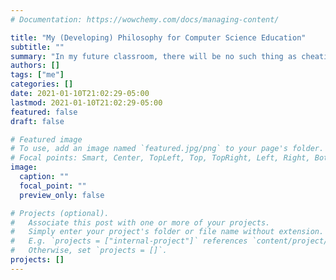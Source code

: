 ```yaml
---
# Documentation: https://wowchemy.com/docs/managing-content/

title: "My (Developing) Philosophy for Computer Science Education"
subtitle: ""
summary: "In my future classroom, there will be no such thing as cheating. My current thoughts, how I came to this belief, and where I hope to go from there. COMING SOON."
authors: []
tags: ["me"]
categories: []
date: 2021-01-10T21:02:29-05:00
lastmod: 2021-01-10T21:02:29-05:00
featured: false
draft: false

# Featured image
# To use, add an image named `featured.jpg/png` to your page's folder.
# Focal points: Smart, Center, TopLeft, Top, TopRight, Left, Right, BottomLeft, Bottom, BottomRight.
image:
  caption: ""
  focal_point: ""
  preview_only: false

# Projects (optional).
#   Associate this post with one or more of your projects.
#   Simply enter your project's folder or file name without extension.
#   E.g. `projects = ["internal-project"]` references `content/project/deep-learning/index.md`.
#   Otherwise, set `projects = []`.
projects: []
---
```

